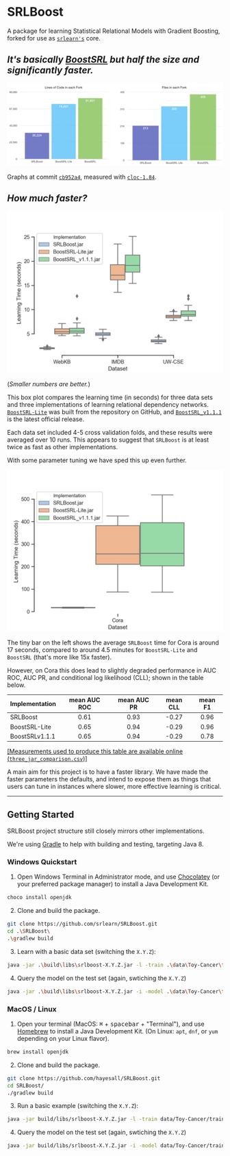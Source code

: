 # SRLBoost

A package for learning Statistical Relational Models with Gradient Boosting,
forked for use as [`srlearn's`](https://github.com/hayesall/srlearn) core.

## *It's basically [BoostSRL](https://starling.utdallas.edu/software/boostsrl/) but half the size and significantly faster.*

<img style="max-height: 400px;" src="https://raw.githubusercontent.com/hayesall/SRLBoost/master/docs/lines_of_code_graph.png" alt="Graph comparing the number of lines of code in each fork: BoostSRL, BoostSRL-Lite, and SRLBoost. SRLBoost is about half the size of BoostSRL.">

Graphs at commit [`cb952a4`](https://github.com/hayesall/SRLBoost/tree/cb952a486c57b0fdaee53a10e25a689f7951e6b4), measured
with [`cloc-1.84`](https://github.com/AlDanial/cloc).

## *How much faster?*

<img style="max-height: 500px;" src="https://raw.githubusercontent.com/hayesall/SRLBoost/master/docs/speed_test.png" alt="Box plots comparing the RDN learning time with SRLBoost, BoostSRL-Lite, and BoostSRL 1.1.1">

(*Smaller numbers are better.*)

This box plot compares the learning time (in seconds) for three data sets and three implementations of learning 
relational dependency networks. [`BoostSRL-Lite`](https://github.com/starling-lab/BoostSRL-Lite) was built from the
repository on GitHub, and [`BoostSRL_v1.1.1`](https://starling.utdallas.edu/software/boostsrl/) is the latest official
release.

Each data set included 4-5 cross validation folds, and these results were averaged over 10 runs. This appears to 
suggest that `SRLBoost` is at least twice as fast as other implementations.

With some parameter tuning we have sped this up even further.

<img style="max-height: 500px;" src="https://raw.githubusercontent.com/hayesall/SRLBoost/master/docs/cora_speed_test.png" alt="Box plots comparing learning time on the cora data set">

The tiny bar on the left shows the average `SRLBoost` time for Cora is around 17 seconds, compared to around 4.5 minutes for 
`BoostSRL-Lite` and `BoostSRL` (that's more like 15x faster).

However, on Cora this does lead to slightly degraded performance in AUC ROC, AUC PR, and conditional log likelihood (CLL);
shown in the table below.

| **Implementation** | **mean AUC ROC** | **mean AUC PR** | **mean CLL** | **mean F1** |
| :--- | :---: | :---: | :---: | :---: |
| SRLBoost | 0.61 | 0.93 | -0.27 | 0.96 |
| BoostSRL-Lite | 0.65 | 0.94 | -0.29| 0.96 |
| BoostSRLv1.1.1 | 0.65 | 0.94 | -0.29 | 0.78 |

[[Measurements used to produce this table are available online (`three_jar_comparison.csv`)]](https://gist.github.com/hayesall/106104f7fb335c87f0db5b9f9b5db0f9)

A main aim for this project is to have a faster library. 
We have made the faster parameters the defaults, and intend to expose them as things that users can tune in instances 
where slower, more effective learning is critical.

---

## Getting Started

SRLBoost project structure still closely mirrors other implementations.

We're using [Gradle](https://gradle.org/) to help with building and testing, targeting Java 8.

### Windows Quickstart

1. Open Windows Terminal in Administrator mode, and use [Chocolatey](https://chocolatey.org/) (or your preferred package manager) to install a Java Development Kit.

```bash
choco install openjdk
```

2. Clone and build the package.

```bash
git clone https://github.com/srlearn/SRLBoost.git
cd .\SRLBoost\
.\gradlew build
```

3. Learn with a basic data set (switching the `X.Y.Z`):

```bash
java -jar .\build\libs\srlboost-X.Y.Z.jar -l -train .\data\Toy-Cancer\train\ -target cancer
```

4. Query the model on the test set (again, swtiching the `X.Y.Z`)

```bash
java -jar .\build\libs\srlboost-X.Y.Z.jar -i -model .\data\Toy-Cancer\train\models\ -test .\data\Toy-Cancer\test\ -target cancer
```

### MacOS / Linux

1. Open your terminal (MacOS: <kbd>⌘</kbd> + <kbd>spacebar</kbd> + "Terminal"), and use [Homebrew](https://brew.sh) to install a Java Development Kit. (On Linux: `apt`, `dnf`, or `yum` depending on your Linux flavor).

```bash
brew install openjdk
```

2. Clone and build the package.

```bash
git clone https://github.com/hayesall/SRLBoost.git
cd SRLBoost/
./gradlew build
```

3. Run a basic example (switching the `X.Y.Z`):

```bash
java -jar build/libs/srlboost-X.Y.Z.jar -l -train data/Toy-Cancer/train/ -target cancer
```

4. Query the model on the test set (again, swtiching the `X.Y.Z`)

```bash
java -jar build/libs/srlboost-X.Y.Z.jar -i -model data/Toy-Cancer/train/models/ -test data/Toy-Cancer/test/ -target cancer
```
